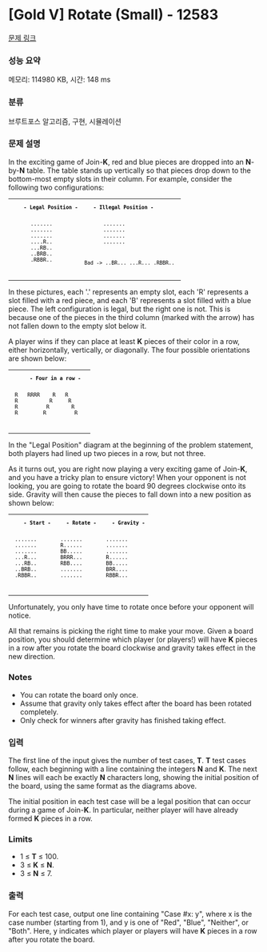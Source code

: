 # [Gold V] Rotate (Small) - 12583 

[문제 링크](https://www.acmicpc.net/problem/12583) 

### 성능 요약

메모리: 114980 KB, 시간: 148 ms

### 분류

브루트포스 알고리즘, 구현, 시뮬레이션

### 문제 설명

<p>In the exciting game of Join-<strong>K</strong>, red and blue pieces are dropped into an <strong>N</strong>-by-<strong>N</strong> table. The table stands up vertically so that pieces drop down to the bottom-most empty slots in their column. For example, consider the following two configurations:</p>

<table style="border-collapse:collapse; border-width:0pt; color:rgb(0, 0, 0); font-family:arial,sans-serif; font-size:small; margin:0px; padding:0px; vertical-align:top">
	<tbody>
		<tr>
			<td style="vertical-align:top">
			<pre>    <strong>- Legal Position -</strong>

          .......
          .......
          .......
          ....R..
          ...RB..
          ..BRB..
          .RBBR..
</pre>
			</td>
			<td style="vertical-align:top">
			<pre>   <strong>- Illegal Position -</strong>

          .......
          .......
          .......
          .......
   Bad -> ..BR...
          ...R...
          .RBBR..
</pre>
			</td>
		</tr>
	</tbody>
</table>

<p>In these pictures, each '.' represents an empty slot, each 'R' represents a slot filled with a red piece, and each 'B' represents a slot filled with a blue piece. The left configuration is legal, but the right one is not. This is because one of the pieces in the third column (marked with the arrow) has not fallen down to the empty slot below it.</p>

<p>A player wins if they can place at least <strong>K</strong> pieces of their color in a row, either horizontally, vertically, or diagonally. The four possible orientations are shown below:</p>

<table style="border-collapse:collapse; border-width:0pt; color:rgb(0, 0, 0); font-family:arial,sans-serif; font-size:small; margin:0px; padding:0px; vertical-align:top">
	<tbody>
		<tr>
			<td style="vertical-align:top">
			<pre>      <strong>- Four in a row -</strong>

     R   RRRR    R   R
     R          R     R
     R         R       R
     R        R         R
</pre>
			</td>
			<td style="vertical-align:top"> </td>
		</tr>
	</tbody>
</table>

<p>In the "Legal Position" diagram at the beginning of the problem statement, both players had lined up two pieces in a row, but not three.</p>

<p>As it turns out, you are right now playing a very exciting game of Join-<strong>K</strong>, and you have a tricky plan to ensure victory! When your opponent is not looking, you are going to rotate the board 90 degrees clockwise onto its side. Gravity will then cause the pieces to fall down into a new position as shown below:</p>

<table style="border-collapse:collapse; border-width:0pt; color:rgb(0, 0, 0); font-family:arial,sans-serif; font-size:small; margin:0px; padding:0px; vertical-align:top">
	<tbody>
		<tr>
			<td style="vertical-align:top">
			<pre>    <strong>- Start -</strong>

     .......
     .......
     .......
     ...R...
     ...RB..
     ..BRB..
     .RBBR..
</pre>
			</td>
			<td style="vertical-align:top">
			<pre>   <strong>- Rotate -</strong>

     .......
     R......
     BB.....
     BRRR...
     RBB....
     .......
     .......
</pre>
			</td>
			<td style="vertical-align:top">
			<pre>   <strong>- Gravity -</strong>

     .......
     .......
     .......
     R......
     BB.....
     BRR....
     RBBR...
</pre>
			</td>
		</tr>
	</tbody>
</table>

<p>Unfortunately, you only have time to rotate once before your opponent will notice.</p>

<p>All that remains is picking the right time to make your move. Given a board position, you should determine which player (or players!) will have <strong>K</strong> pieces in a row after you rotate the board clockwise and gravity takes effect in the new direction.</p>

<h3>Notes</h3>

<ul>
	<li>You can rotate the board only once.</li>
	<li>Assume that gravity only takes effect after the board has been rotated completely.</li>
	<li>Only check for winners after gravity has finished taking effect.</li>
</ul>

### 입력 

 <p>The first line of the input gives the number of test cases, <strong>T</strong>. <strong>T</strong> test cases follow, each beginning with a line containing the integers <strong>N</strong> and <strong>K</strong>. The next <strong>N</strong> lines will each be exactly <strong>N</strong> characters long, showing the initial position of the board, using the same format as the diagrams above.</p>

<p>The initial position in each test case will be a legal position that can occur during a game of Join-<strong>K</strong>. In particular, neither player will have already formed <strong>K</strong> pieces in a row.</p>

<h3>Limits</h3>

<ul>
	<li>1 ≤ <strong>T</strong> ≤ 100.</li>
	<li>3 ≤ <strong>K</strong> ≤ <strong>N</strong>.</li>
	<li>3 ≤ <strong>N</strong> ≤ 7.</li>
</ul>

### 출력 

 <p>For each test case, output one line containing "Case #x: y", where x is the case number (starting from 1), and y is one of "Red", "Blue", "Neither", or "Both". Here, y indicates which player or players will have <strong>K</strong> pieces in a row after you rotate the board.</p>

